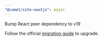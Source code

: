 ```yaml
---
"@comet/site-nextjs": major
---
```


Bump React peer dependency to v19

Follow the official [migration guide](https://react.dev/blog/2024/04/25/react-19-upgrade-guide) to upgrade.
